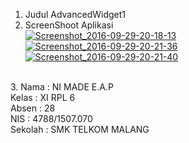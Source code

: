 1. Judul AdvancedWidget1<br>
2. ScreenShoot Aplikasi<br>
<a href="https://postimg.org/image/acls98bbv/" target="_blank"><img src="https://s17.postimg.org/acls98bbv/Screenshot_2016_09_29_20_18_13.png" alt="Screenshot_2016-09-29-20-18-13"/></a>
<a href="https://postimg.org/image/p9u9a8okb/" target="_blank"><img src="https://s17.postimg.org/p9u9a8okb/Screenshot_2016_09_29_20_21_36.png" alt="Screenshot_2016-09-29-20-21-36"/></a>
<a href="https://postimg.org/image/jzpaiy4bf/" target="_blank"><img src="https://s17.postimg.org/jzpaiy4bf/Screenshot_2016_09_29_20_21_40.png" alt="Screenshot_2016-09-29-20-21-40"/></a>
<br> 
3.  Nama    : NI MADE E.A.P <br>
    Kelas   : XI RPL 6 <br>
    Absen   : 28 <br>
    NIS     : 4788/1507.070 <br>
    Sekolah : SMK TELKOM MALANG
